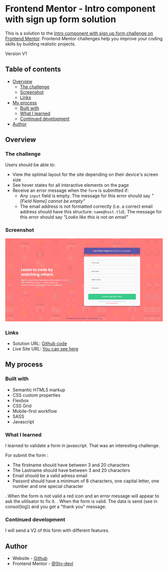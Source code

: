 # Frontend Mentor - Intro component with sign up form solution

This is a solution to the [Intro component with sign up form challenge on Frontend Mentor](https://www.frontendmentor.io/challenges/intro-component-with-signup-form-5cf91bd49edda32581d28fd1). Frontend Mentor challenges help you improve your coding skills by building realistic projects.

Version V1

## Table of contents

- [Overview](#overview)
  - [The challenge](#the-challenge)
  - [Screenshot](#screenshot)
  - [Links](#links)
- [My process](#my-process)
  - [Built with](#built-with)
  - [What I learned](#what-i-learned)
  - [Continued development](#continued-development)
- [Author](#author)

## Overview

### The challenge

Users should be able to:

- View the optimal layout for the site depending on their device's screen size
- See hover states for all interactive elements on the page
- Receive an error message when the `form` is submitted if:
  - Any `input` field is empty. The message for this error should say _"[Field Name] cannot be empty"_
  - The email address is not formatted correctly (i.e. a correct email address should have this structure: `name@host.tld`). The message for this error should say _"Looks like this is not an email"_

### Screenshot

![](./Screenshot/Screenshot.png)

### Links

- Solution URL: [Github code](https://github.com/Stv-devl/intro-component-with-signup-form-master)
- Live Site URL: [You can see here](https://stv-devl.github.io/intro-component-with-signup-form-master/)

## My process

### Built with

- Semantic HTML5 markup
- CSS custom properties
- Flexbox
- CSS Grid
- Mobile-first workflow
- SASS
- Javascript

### What I learned

I learned to validate a form in javascript. That was an interesting challenge.

For submit the form :

- The firstname should have between 3 and 20 characters
- The Lastname should have between 3 and 20 characters
- Email should be a valid adress email
- Passord should have a minimum of 8 characters, one capital letter, one number and one special character

. When the form is not valid a red icon and an error message will appear to ask the utilisator to fix it.
. When the form is valid. The data is send (see in consol(log)) and you get a "thank you" message.

### Continued development

I will send a V2 of this form with different features.

## Author

- Website - [Github](https://github.com/Stv-devl)
- Frontend Mentor - [@Stv-devl](https://www.frontendmentor.io/profile/Stv-devl)
